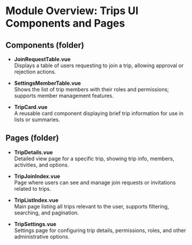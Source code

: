 # Module Overview: Trips UI Components and Pages

## Components (folder)

- **JoinRequestTable.vue**  
  Displays a table of users requesting to join a trip, allowing approval or rejection actions.

- **SettingsMemberTable.vue**  
  Shows the list of trip members with their roles and permissions; supports member management features.

- **TripCard.vue**  
  A reusable card component displaying brief trip information for use in lists or summaries.

## Pages (folder)

- **TripDetails.vue**  
  Detailed view page for a specific trip, showing trip info, members, activities, and options.

- **TripJoinIndex.vue**  
  Page where users can see and manage join requests or invitations related to trips.

- **TripListIndex.vue**  
  Main page listing all trips relevant to the user, supports filtering, searching, and pagination.

- **TripSettings.vue**  
  Settings page for configuring trip details, permissions, roles, and other administrative options.
